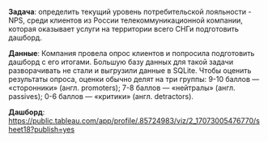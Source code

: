 **Задача**:  определить текущий уровень потребительской лояльности - NPS, среди клиентов из России телекоммуникационной компании, которая оказывает услуги на территории всего СНГи подготовить дашборд.

**Данные**: Компания провела опрос клиентов и попросила подготовить дашборд с его итогами. Большую базу данных для такой задачи разворачивать не стали и выгрузили данные в SQLite. 
Чтобы оценить результаты опроса, оценки обычно делят на три группы:
9-10 баллов — «cторонники» (англ. promoters);
7-8 баллов — «нейтралы» (англ. passives);
0-6 баллов — «критики» (англ. detractors).

**Дашборд**: https://public.tableau.com/app/profile/.85724983/viz/2_17073005476770/sheet18?publish=yes

